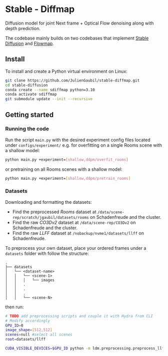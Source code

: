 # Stable - Diffmap

Diffusion model for joint Next frame + Optical Flow denoising along with depth prediction.

The codebase mainly builds on two codebases that implement [Stable Diffusion](https://github.com/justinpinkney/stable-diffusion) and [Flowmap](https://github.com/dcharatan/flowmap).


## Install
To install and create a Python virtual environment on Linux:
```bash
git clone https://github.com/JulienGaubil/stable-diffmap.git
cd stable-diffusion
conda create --name sdiffmap python=3.10
conda activate sdiffmap
git submodule update --init --recursive
```

## Getting started

### Running the code 
Run the script `main.py` with the desired experiment config files located under `configs/experiment/` e.g. for overfitting on a single Rooms scene with a shallow model:
```bash
python main.py +experiment=[shallow,ddpm/overfit_rooms]
```

or pretraining on all Rooms scenes with a shallow model:
```bash
python main.py +experiment=[shallow,ddpm/pretrain_rooms]
```

### Datasets
Downloading and formatting the datasets:
- Find the preprocessed *Rooms* dataset at `/data/scene-rep/scratch/jgaubil/datasets/rooms` on Schadenfreude and the cluster.
- Find the raw *CO3Dv2* dataset at `/data/scene-rep/CO3Dv2` on Schadenfreude and the cluster.
- Find the raw *LLFF* dataset at `/nobackup/nvme1/datasets/llff` on Schadenfreude.


To preprocess your own dataset, place your ordered frames under a `datasets` folder with follow the structure:

```
.
├── datasets
│   └── <dataset-name>
│   │   └── <scene-1>
│   │   │   └── images
│   │   .
│   │   .
│   │   .
│   │   └── <scene-N>

```
then run:
```bash
# TODO add preprocessing scripts and couple it with Hydra from CLI
# Modify accordingly
GPU_ID=0
image_shape=[512,512]
scenes=null #select all scenes
root=datasets/llff

CUDA_VISIBLE_DEVICES=$GPU_ID python -m ldm.preprocessing.preprocess_llff data.root=$root data.scenes=$scenes data.image_shape=$image_shape
```